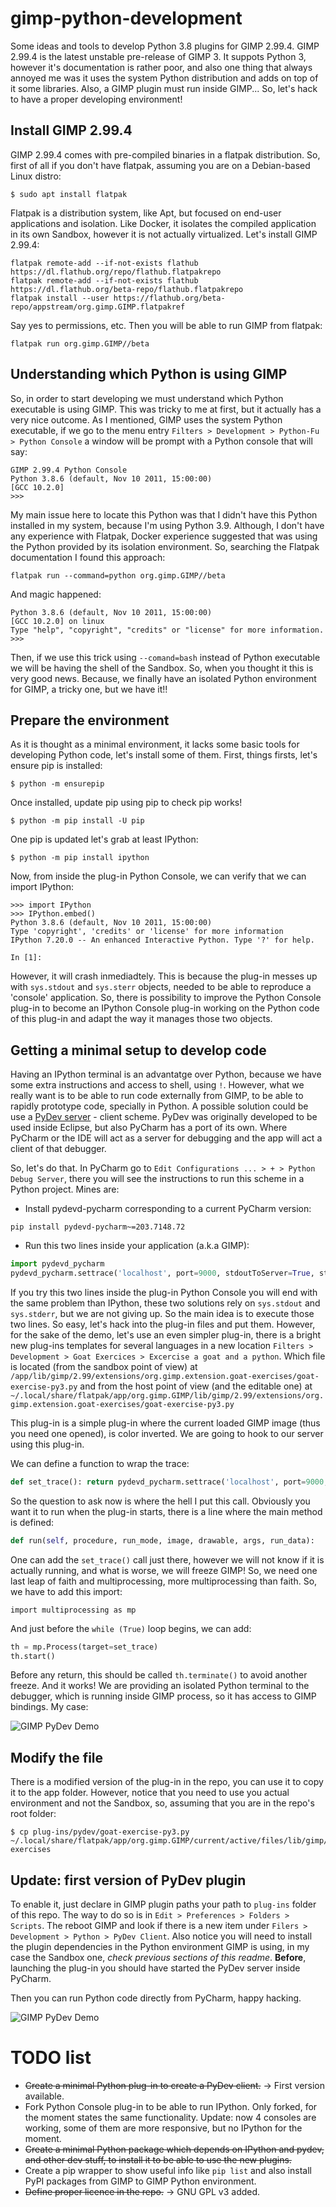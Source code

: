 # gimp-python-development
Some ideas and tools to develop Python 3.8 plugins for GIMP 2.99.4. GIMP 2.99.4 is the latest unstable pre-release of GIMP 3. It suppots Python 3,
however it's documentation is rather poor, and also one thing that always annoyed me was it uses the system Python distribution and adds on top
of it some libraries. Also, a GIMP plugin must run inside GIMP... So, let's hack to have a proper developing environment!

## Install GIMP 2.99.4

GIMP 2.99.4 comes with pre-compiled binaries in a flatpak distribution. So, first of all if you don't have flatpak, assuming you are on a Debian-based
Linux distro: 

```
$ sudo apt install flatpak
```

Flatpak is a distribution system, like Apt, but focused on end-user applications and isolation. Like Docker, it isolates the compiled application
in its own Sandbox, however it is not actually virtualized. Let's install GIMP 2.99.4: 

```
flatpak remote-add --if-not-exists flathub https://dl.flathub.org/repo/flathub.flatpakrepo
flatpak remote-add --if-not-exists flathub https://dl.flathub.org/beta-repo/flathub.flatpakrepo
flatpak install --user https://flathub.org/beta-repo/appstream/org.gimp.GIMP.flatpakref
```
Say yes to permissions, etc. Then you will be able to run GIMP from flatpak: 

```
flatpak run org.gimp.GIMP//beta
```

## Understanding which Python is using GIMP 

So, in order to start developing we must understand which Python executable is using GIMP. This was tricky to me at first, but it actually has 
a very nice outcome. As I mentioned, GIMP uses the system Python executable, if we go to the menu entry 
`Filters > Development > Python-Fu > Python Console` a window will be prompt with a Python console that will say: 

```
GIMP 2.99.4 Python Console
Python 3.8.6 (default, Nov 10 2011, 15:00:00) 
[GCC 10.2.0]
>>> 
```

My main issue here to locate this Python was that I didn't have this Python installed in my system, because I'm using Python 3.9. Although, I don't
have any experience with Flatpak, Docker experience suggested that was using the Python provided by its isolation environment. So, searching 
the Flatpak documentation I found this approach: 

```
flatpak run --command=python org.gimp.GIMP//beta
```

And magic happened: 

```
Python 3.8.6 (default, Nov 10 2011, 15:00:00) 
[GCC 10.2.0] on linux
Type "help", "copyright", "credits" or "license" for more information.
>>>
```

Then, if we use this trick using `--comand=bash` instead of Python executable we will be having the shell of the Sandbox. So, when you thought it
this is very good news. Because, we finally have an isolated Python environment for GIMP, a tricky one, but we have it!!

## Prepare the environment

As it is thought as a minimal environment, it lacks some basic tools for developing Python code, let's install some of them. First, things 
firsts, let's ensure pip is installed: 

```
$ python -m ensurepip
```

Once installed, update pip using pip to check pip works!

```
$ python -m pip install -U pip
```

One pip is updated let's grab at least IPython:

```
$ python -m pip install ipython
```

Now, from inside the plug-in Python Console, we can verify that we can import IPython: 

```
>>> import IPython
>>> IPython.embed()
Python 3.8.6 (default, Nov 10 2011, 15:00:00) 
Type 'copyright', 'credits' or 'license' for more information
IPython 7.20.0 -- An enhanced Interactive Python. Type '?' for help.

In [1]: 
```

However, it will crash inmediadtely. This is because the plug-in messes up with `sys.stdout` and `sys.sterr` objects, needed to be able to reproduce
a 'console' application. So, there is possibility to improve the Python Console plug-in to become an IPython Console plug-in working on the
Python code of this plug-in and adapt the way it manages those two objects.


## Getting a minimal setup to develop code

Having an IPython terminal is an advantatge over Python, because we have some extra instructions and access to shell, using `!`. However, what 
we really want is to be able to run code externally from GIMP, to be able to rapidly prototype code, specially in Python. A possible solution 
could be use a [PyDev server](https://www.pydev.org/) - client scheme. PyDev was originally developed to be used inside Eclipse, but also PyCharm
has a port of its own. Where PyCharm or the IDE will act as a server for debugging and the app will act a client of that debugger. 

So, let's do that. In PyCharm go to `Edit Configurations ... > + > Python Debug Server`, there you will see the instructions to run this scheme
in a Python project. Mines are:

- Install pydevd-pycharm corresponding to a current PyCharm version:

```
pip install pydevd-pycharm~=203.7148.72
```

- Run this two lines inside your application (a.k.a GIMP): 

```python
import pydevd_pycharm
pydevd_pycharm.settrace('localhost', port=9000, stdoutToServer=True, stderrToServer=True)
```

If you try this two lines inside the plug-in Python Console you will end with the same problem than IPython, these two solutions rely on 
`sys.stdout` and `sys.stderr`, but we are not giving up. So the main idea is to execute those two lines. So easy, let's hack into the plug-in
files and put them. However, for the sake of the demo, let's use an even simpler plug-in, there is a bright new plug-ins templates for
several languages in a new location `Filters > Development > Goat Exercices > Excercise a goat and a python`. Which file is located (from 
the sandbox point of view) at `/app/lib/gimp/2.99/extensions/org.gimp.extension.goat-exercises/goat-exercise-py3.py` and from
the host point of view (and the editable one) at `~/.local/share/flatpak/app/org.gimp.GIMP/lib/gimp/2.99/extensions/org.gimp.extension.goat-exercises/goat-exercise-py3.py`

This plug-in is a simple 
plug-in where the current loaded GIMP image (thus you need one opened), is color inverted. We are going to hook to our server using this plug-in.

We can define a function to wrap the trace: 

```python
def set_trace(): return pydevd_pycharm.settrace('localhost', port=9000, stdoutToServer=True, stderrToServer=True)
```

So the question to ask now is where the hell I put this call. Obviously you want it to run when the plug-in starts, there is a line where the 
main method is defined: 

```python
def run(self, procedure, run_mode, image, drawable, args, run_data):
```

One can add the `set_trace()` call just there, however we will not know if it is actually running, and what is worse, we will freeze GIMP! So,
we need one last leap of faith and multiprocessing, more multiprocessing than faith. So, we have to add this import: 

```
import multiprocessing as mp
```

And just before the `while (True)` loop begins, we can add:

```python
th = mp.Process(target=set_trace)
th.start()
```

Before any return, this should be called `th.terminate()` to avoid another freeze. And it works! We are providing an isolated Python terminal
to the debugger, which is running inside GIMP process, so it has access to GIMP bindings. My case: 

![GIMP PyDev Demo](GIMP-PyDev-Demo.jpeg)

## Modify the file

There is a modified version of the plug-in in the repo, you can use it to copy it to the app folder. However, notice that you need to use you 
actual environment and not the Sandbox, so, assuming that you are in the repo's root folder:

```
$ cp plug-ins/pydev/goat-exercise-py3.py ~/.local/share/flatpak/app/org.gimp.GIMP/current/active/files/lib/gimp/2.99/extensions/org.gimp.extension.goat-exercises
```

## Update: first version of PyDev plugin

To enable it, just declare in GIMP plugin paths your path to `plug-ins` folder of this repo. The
way to do so is in `Edit > Preferences > Folders > Scripts`. The reboot GIMP and look if there is a
new item under `Filers > Development > Python > PyDev Client`. Also notice you will need to install 
the plugin dependencies in the Python environment GIMP is using, in my case the Sandbox one, _check previous
sections of this readme_. **Before**, launching the plug-in you should have started the PyDev server inside PyCharm. 

Then you can run Python code directly from PyCharm, happy hacking. 

![GIMP PyDev Demo](GIMP-PyDev-Demo-2.jpeg)


# TODO list

- ~~Create a minimal Python plug-in to create a PyDev client.~~ → First version available.
- Fork Python Console plug-in to be able to run IPython. Only forked, for the moment states
  the same functionality. Update: now 4 consoles are working, some of them are more responsive,
  but no IPython for the moment. 
- ~~Create a minimal Python package which depends on IPython and pydev, and other dev stuff, to install
  it to be able to use the new plugins.~~ 
- Create a pip wrapper to show useful info like `pip list` and also install PyPI packages from GIMP 
  to GIMP Python environment.
- ~~Define proper licence in the repo.~~ → GNU GPL v3 added.